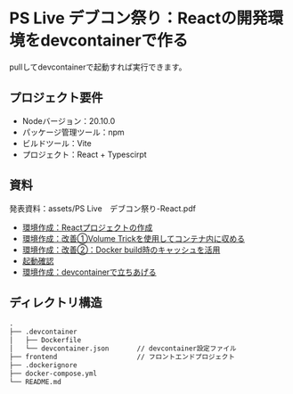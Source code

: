 # PS Live デブコン祭り：Reactの開発環境をdevcontainerで作る

pullしてdevcontainerで起動すれば実行できます。

## プロジェクト要件

- Nodeバージョン：20.10.0
- パッケージ管理ツール：npm
- ビルドツール：Vite
- プロジェクト：React + Typescirpt

## 資料

発表資料：assets/PS Live　デブコン祭り-React.pdf

- [環境作成：Reactプロジェクトの作成](https://gist.github.com/Ryunosuke-Tanaka-sti/b5dcab4d96455e9021f05b156ff37d0b)
- [環境作成：改善①Volume Trickを使用してコンテナ内に収める](https://gist.github.com/Ryunosuke-Tanaka-sti/ba79b6114fa72a2660ba9d104307e615)
- [環境作成：改善②：Docker build時のキャッシュを活用](https://gist.github.com/Ryunosuke-Tanaka-sti/b2bda3311f15851ad969de1e30a5680c)
- [起動確認](https://gist.github.com/Ryunosuke-Tanaka-sti/ce76a7bfbc82485dbeb7d4de2261d6ef)
- [環境作成：devcontainerで立ちあげる](https://gist.github.com/Ryunosuke-Tanaka-sti/fee59072fe5c9e3a1483315d02651e96)

## ディレクトリ構造

```txt
.
├── .devcontainer
│   ├── Dockerfile              
│   └── devcontainer.json       // devcontainer設定ファイル
├── frontend                    // フロントエンドプロジェクト
├── .dockerignore
├── docker-compose.yml
└── README.md
```

